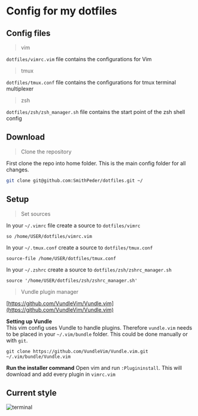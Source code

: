 # Config for my dotfiles

## Config files

> vim

`dotfiles/vimrc.vim` file contains the configurations for Vim

> tmux

`dotfiles/tmux.conf` file contains the configurations for tmux terminal multiplexer

> zsh

`dotfiles/zsh/zsh_manager.sh` file contains the start point of the zsh shell config

## Download

> Clone the repository

First clone the repo into home folder. This is the main config folder for all changes.
```bash
git clone git@github.com:SmithPeder/dotfiles.git ~/
```
## Setup

> Set sources

In your `~/.vimrc` file create a source to `dotfiles/vimrc` 
```vim
so /home/USER/dotfiles/vimrc.vim
```

In your `~/.tmux.conf` create a source to `dotfiles/tmux.conf`
```vim
source-file /home/USER/dotfiles/tmux.conf
```

In your `~/.zshrc` create a source to `dotfiles/zsh/zshrc_manager.sh`
```vim
source '/home/USER/dotfiles/zsh/zshrc_manager.sh'
```

> Vundle plugin manager 

[https://github.com/VundleVim/Vundle.vim](https://github.com/VundleVim/Vundle.vim)

**Setting up Vundle**  
This vim config uses Vundle to handle plugins. Therefore `vundle.vim` needs to be placed in your `~/.vim/bundle` folder.
This could be done manually or with `git`.
```bach
git clone https://github.com/VundleVim/Vundle.vim.git ~/.vim/bundle/Vundle.vim
```

**Run the installer command** 
Open vim and run `:Plugininstall`. This will download and add every plugin in `vimrc.vim`



## Current style
![terminal](https://i.imgur.com/xLVMBxh.png)
